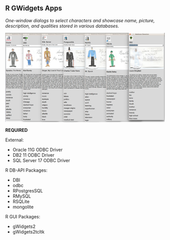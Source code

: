## R GWidgets Apps

_One-window dialogs to select characters and showcase name, picture, description, and qualities stored in various databases._

<img src="https://github.com/ParfaitG/MEEKNESS/blob/master/APPS/GWIDGETS/All_GWidgets_Screenshots.png" width="800px" alt="Tkinter App Screenshots"/>


**REQUIRED**

External:
- Oracle 11G ODBC Driver
- DB2 11 ODBC Driver
- SQL Server 17 ODBC Driver

R DB-API Packages:
- DBI
- odbc
- RPostgresSQL
- RMySQL
- RSQLite
- mongolite

R GUI Packages:
- gWidgets2
- gWidgets2tcltk



